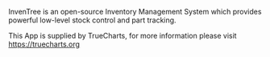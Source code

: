 InvenTree is an open-source Inventory Management System which provides powerful low-level stock control and part tracking.

This App is supplied by TrueCharts, for more information please visit https://truecharts.org
